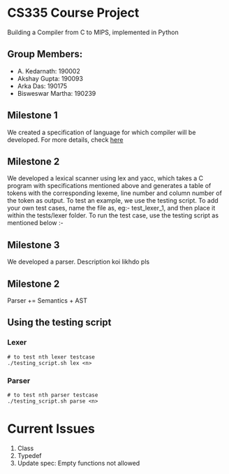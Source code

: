 ﻿# CS335 Course Project

Building a Compiler from C to MIPS, implemented in Python

## Group Members:

- A. Kedarnath: 190002
- Akshay Gupta: 190093
- Arka Das: 190175
- Bisweswar Martha: 190239

## Milestone 1

We created a specification of language for which compiler will be developed. For more details, check [here](./docs/manual.pdf)

## Milestone 2

We developed a lexical scanner using lex and yacc, which takes a C program with specifications mentioned above and generates a table of tokens with the corresponding lexeme, line number and column number of the token as output. To test an example, we use the testing script. To add your own test cases, name the file as, eg:- test_lexer_1, and then place it within the tests/lexer folder. To run the test case, use the testing script as mentioned below :-

## Milestone 3

We developed a parser. Description koi likhdo pls

## Milestone 2

Parser += Semantics + AST

## Using the testing script

### Lexer

```
# to test nth lexer testcase
./testing_script.sh lex <n>
```

### Parser

```
# to test nth parser testcase
./testing_script.sh parse <n>
```

# Current Issues

1. Class
2. Typedef
3. Update spec: Empty functions not allowed
